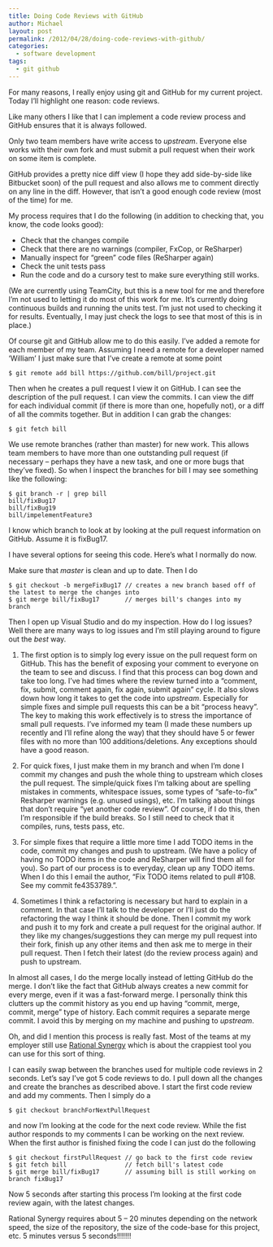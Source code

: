 ```yaml
---
title: Doing Code Reviews with GitHub
author: Michael
layout: post
permalink: /2012/04/28/doing-code-reviews-with-github/
categories:
  - software development
tags:
  - git github
---
```

For many reasons, I really enjoy using git and GitHub for my current project. Today I&#8217;ll highlight one reason: code reviews.

<!--more-->

Like many others I like that I can implement a code review process and GitHub ensures that it is always followed.

Only two team members have write access to *upstream*. Everyone else works with their own fork and must submit a pull request when their work on some item is complete.

GitHub provides a pretty nice diff view (I hope they add side-by-side like Bitbucket soon) of the pull request and also allows me to comment directly on any line in the diff. However, that isn&#8217;t a good enough code review (most of the time) for me.

My process requires that I do the following (in addition to checking that, you know, the code looks good):

  * Check that the changes compile
  * Check that there are no warnings (compiler, FxCop, or ReSharper)
  * Manually inspect for &#8220;green&#8221; code files (ReSharper again)
  * Check the unit tests pass 
  * Run the code and do a cursory test to make sure everything still works.

(We are currently using TeamCity, but this is a new tool for me and therefore I&#8217;m not used to letting it do most of this work for me. It&#8217;s currently doing continuous builds and running the units test. I&#8217;m just not used to checking it for results. Eventually, I may just check the logs to see that most of this is in place.)

Of course git and GitHub allow me to do this easily. I&#8217;ve added a remote for each member of my team. Assuming I need a remote for a developer named &#8216;William&#8217; I just make sure that I&#8217;ve create a remote at some point

    $ git remote add bill https://github.com/bill/project.git
    

Then when he creates a pull request I view it on GitHub. I can see the description of the pull request. I can view the commits. I can view the diff for each individual commit (if there is more than one, hopefully not), or a diff of all the commits together. But in addition I can grab the changes:

    $ git fetch bill
    

We use remote branches (rather than master) for new work. This allows team members to have more than one outstanding pull request (if necessary &#8211; perhaps they have a new task, and one or more bugs that they&#8217;ve fixed). So when I inspect the branches for bill I may see something like the following:

    $ git branch -r | grep bill
    bill/fixBug17
    bill/fixBug19
    bill/impelementFeature3
    

I know which branch to look at by looking at the pull request information on GitHub. Assume it is fixBug17.

I have several options for seeing this code. Here&#8217;s what I normally do now.

Make sure that *master* is clean and up to date. Then I do

    $ git checkout -b mergeFixBug17 // creates a new branch based off of the latest to merge the changes into
    $ git merge bill/fixBug17       // merges bill's changes into my branch    
    

Then I open up Visual Studio and do my inspection. How do I log issues? Well there are many ways to log issues and I&#8217;m still playing around to figure out the *best* way.

  1. The first option is to simply log every issue on the pull request form on GitHub. This has the benefit of exposing your comment to everyone on the team to see and discuss. I find that this process can bog down and take too long. I&#8217;ve had times where the review turned into a &#8220;comment, fix, submit, comment again, fix again, submit again&#8221; cycle. It also slows down how long it takes to get the code into *upstream*. Especially for simple fixes and simple pull requests this can be a bit &#8220;process heavy&#8221;. The key to making this work effectively is to stress the importance of small pull requests. I&#8217;ve informed my team (I made these numbers up recently and I&#8217;ll refine along the way) that they should have 5 or fewer files with no more than 100 additions/deletions. Any exceptions should have a good reason.

  2. For quick fixes, I just make them in my branch and when I&#8217;m done I commit my changes and push the whole thing to upstream which closes the pull request. The simple/quick fixes I&#8217;m talking about are spelling mistakes in comments, whitespace issues, some types of &#8220;safe-to-fix&#8221; Resharper warnings (e.g. unused usings), etc. I&#8217;m talking about things that don&#8217;t require &#8220;yet another code review&#8221;. Of course, if I do this, then I&#8217;m responsible if the build breaks. So I still need to check that it compiles, runs, tests pass, etc.

  3. For simple fixes that require a little more time I add TODO items in the code, commit my changes and push to upstream. (We have a policy of having no TODO items in the code and ReSharper will find them all for you). So part of our process is to everyday, clean up any TODO items. When I do this I email the author, &#8220;Fix TODO items related to pull #108. See my commit fe4353789.&#8221;.

  4. Sometimes I think a refactoring is necessary but hard to explain in a comment. In that case I&#8217;ll talk to the developer or I&#8217;ll just do the refactoring the way I think it should be done. Then I commit my work and push it to my fork and create a pull request for the original author. If they like my changes/suggestions they can merge my pull request into their fork, finish up any other items and then ask me to merge in their pull request. Then I fetch their latest (do the review process again) and push to upstream.

In almost all cases, I do the merge locally instead of letting GitHub do the merge. I don&#8217;t like the fact that GitHub always creates a new commit for every merge, even if it was a fast-forward merge. I personally think this clutters up the commit history as you end up having &#8220;commit, merge, commit, merge&#8221; type of history. Each commit requires a separate merge commit. I avoid this by merging on my machine and pushing to *upstream*.

Oh, and did I mention this process is really fast. Most of the teams at my employer still use [Rational Synergy][1] which is about the crappiest tool you can use for this sort of thing.

I can easily swap between the branches used for multiple code reviews in 2 seconds. Let&#8217;s say I&#8217;ve got 5 code reviews to do. I pull down all the changes and create the branches as described above. I start the first code review and add my comments. Then I simply do a

    $ git checkout branchForNextPullRequest
    

and now I&#8217;m looking at the code for the next code review. While the fist author responds to my comments I can be working on the next review. When the first author is finished fixing the code I can just do the following

    $ git checkout firstPullRequest // go back to the first code review
    $ git fetch bill                // fetch bill's latest code
    $ git merge bill/fixBug17       // assuming bill is still working on branch fixBug17
    

Now 5 seconds after starting this process I&#8217;m looking at the first code review again, with the latest changes.

Rational Synergy requires about 5 &#8211; 20 minutes depending on the network speed, the size of the repository, the size of the code-base for this project, etc. 5 minutes versus 5 seconds!!!!!!!

 [1]: http://www-01.ibm.com/software/awdtools/synergy/
